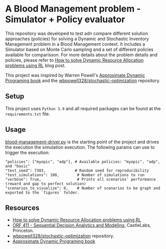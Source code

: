 # A Blood Management problem - Simulator + Policy evaluator

This repository was developed to test adn compare different solution approaches (policies) for solving a 
Dynamic and Stochastic Inventory Management problem in a Blood Management context. 
It includes a Simulator based on Monte Carlo sampling and a set of different policies available for comparisson.
For more details about the problem details and policies, please refer to
[How to solve Dynamic Resource Allocation problems using RL](https://www.manuelbolivar.com/post/dynamic-resource-allocation/)
blog post.

This project was inspired by Warren Powell's [Approximate Dynamic Programing book](https://www.amazon.com/Approximate-Dynamic-Programmin-Probability-Statistics-dp-047060445X/dp/047060445X/)
and the [wbpowell328/stochastic-optimization](https://github.com/wbpowell328/stochastic-optimization) repository.

## Setup

This project uses `Python 3.9` and all required packages can be found at the `requirements.txt` file.

## Usage

[blood-management-driver.py](blood-management-driver.py) is the starting point of the project and drives the execution
the simulation execution. The following params can use to trigger the execution:

```
"policies": ["myopic", "adp"], # Available policies: "myopic", "adp", and "basic"
"test_seed": 7383,             # Random seed for reproducibility
"test_simulations": 100,        # Number of simulations to run
"verbose": True,                # Prints all scenarios' performance (reward and gap to perfect solution)
"scenarios_to_visualize": 0,    # Number of scenarios to be graph and exported to the `figures` folder.
```

## Resources

+ [How to solve Dynamic Resource Allocation problems using RL](https://www.manuelbolivar.com/post/dynamic-resource-allocation/)
+ [ORF 411 - Sequential Decision Analytics and Modeling.](https://castlelab.princeton.edu/orf-411/) CastleLabs, Princeton.
+ [wbpowell328/stochastic-optimization](https://github.com/wbpowell328/stochastic-optimization) repository.
+ [Approximate Dynamic Programing book](https://www.amazon.com/Approximate-Dynamic-Programmin-Probability-Statistics-dp-047060445X/dp/047060445X/)
